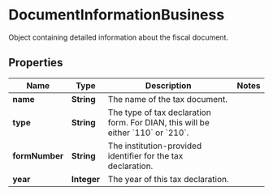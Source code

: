 

# DocumentInformationBusiness

Object containing detailed information about the fiscal document.

## Properties

| Name | Type | Description | Notes |
|------------ | ------------- | ------------- | -------------|
|**name** | **String** | The name of the tax document. |  |
|**type** | **String** | The type of tax declaration form. For DIAN, this will be either &#x60;110&#x60; or &#x60;210&#x60;. |  |
|**formNumber** | **String** | The institution-provided identifier for the tax declaration. |  |
|**year** | **Integer** | The year of this tax declaration.  |  |



